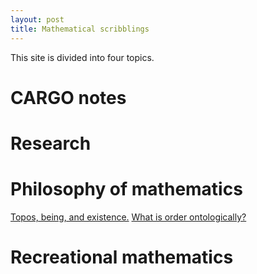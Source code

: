 ```yaml
---
layout: post
title: Mathematical scribblings
---
```



This site is divided into four topics.




# CARGO notes #





# Research #





# Philosophy of mathematics #

[Topos, being, and existence.][TBE]
[What is order ontologically?][Order-onto-logically]



# Recreational mathematics 



[TBE]: 2017-05-17-Topos-being-and-existence.html
[Order-onto-logically]: 2017-05-17-What-is-order-onto-logically?
